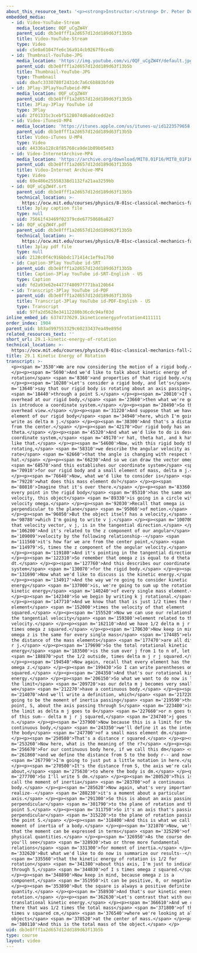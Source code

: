 ```yaml
---
about_this_resource_text: '<p><strong>Instructor:</strong> Dr. Peter Dourmashkin</p>'
embedded_media:
  - id: Video-YouTube-Stream
    media_location: 0QF_uCgZW4Y
    parent_uid: db3e8fff1a2d657d12dd189d63f13b5b
    title: Video-YouTube-Stream
    type: Video
    uid: c5e0a61047fe6c16a914cb9267f0ce4b
  - id: Thumbnail-YouTube-JPG
    media_location: 'https://img.youtube.com/vi/0QF_uCgZW4Y/default.jpg'
    parent_uid: db3e8fff1a2d657d12dd189d63f13b5b
    title: Thumbnail-YouTube-JPG
    type: Thumbnail
    uid: dbafc3330780f2431dc7a6c6b883bfd9
  - id: 3Play-3PlayYouTubeid-MP4
    media_location: 0QF_uCgZW4Y
    parent_uid: db3e8fff1a2d657d12dd189d63f13b5b
    title: 3Play-3Play YouTube id
    type: 3Play
    uid: 2f01331c3cebf5128074d6addcedd2e3
  - id: Video-iTunesU-MP4
    media_location: 'https://itunes.apple.com/us/itunes-u/id1223579658'
    parent_uid: db3e8fff1a2d657d12dd189d63f13b5b
    title: Video-iTunes U-MP4
    type: Video
    uid: 44336a128c8f85768ca9de1b89b05403
  - id: Video-InternetArchive-MP4
    media_location: 'https://archive.org/download/MIT8.01F16/MIT8_01F16_L29v01_360p.mp4'
    parent_uid: db3e8fff1a2d657d12dd189d63f13b5b
    title: Video-Internet Archive-MP4
    type: Video
    uid: 69e486e25558338d1132fa21aa3259bb
  - id: 0QF_uCgZW4Y.srt
    parent_uid: db3e8fff1a2d657d12dd189d63f13b5b
    technical_location: >-
      https://ocw.mit.edu/courses/physics/8-01sc-classical-mechanics-fall-2016/week-10-rotational-motion/29.1-kinetic-energy-of-rotation/29.1-kinetic-energy-of-rotation/0QF_uCgZW4Y.srt
    title: 3play caption file
    type: null
    uid: 75661f43469f02379cde67750686a827
  - id: 0QF_uCgZW4Y.pdf
    parent_uid: db3e8fff1a2d657d12dd189d63f13b5b
    technical_location: >-
      https://ocw.mit.edu/courses/physics/8-01sc-classical-mechanics-fall-2016/week-10-rotational-motion/29.1-kinetic-energy-of-rotation/29.1-kinetic-energy-of-rotation/0QF_uCgZW4Y.pdf
    title: 3play pdf file
    type: null
    uid: 2128c0f4c916bbdc171414c1ef9a17b0
  - id: Caption-3Play YouTube id-SRT
    parent_uid: db3e8fff1a2d657d12dd189d63f13b5b
    title: Caption-3Play YouTube id-SRT-English - US
    type: Caption
    uid: fd2a93e62e4477f48097f771ba120b64
  - id: Transcript-3Play YouTube id-PDF
    parent_uid: db3e8fff1a2d657d12dd189d63f13b5b
    title: Transcript-3Play YouTube id-PDF-English - US
    type: Transcript
    uid: 97fa2d5628e34112280b36cdc94af03d
inline_embed_id: 6374737629.1kineticenergyofrotation4111111
order_index: 1904
parent_uid: b83ad997553329c60233437ea49e895d
related_resources_text: ''
short_url: 29.1-kinetic-energy-of-rotation
technical_location: >-
  https://ocw.mit.edu/courses/physics/8-01sc-classical-mechanics-fall-2016/week-10-rotational-motion/29.1-kinetic-energy-of-rotation/29.1-kinetic-energy-of-rotation
title: 29.1 Kinetic Energy of Rotation
transcript: >-
  <p><span m='3530'>We are now considering the motion of a rigid body.</span>
  </p><p><span m='5690'>And we'd like to talk about kinetic energy of
  rotation</span> <span m='8360'>and properties of that rigid body.</span>
  </p><p><span m='10280'>Let's consider a rigid body, and let's</span> <span
  m='13640'>say that our rigid body is rotating about an axis passing</span>
  <span m='18440'>through a point S.</span> </p><p><span m='20810'>If we look
  overhead at our rigid body,</span> <span m='23660'>then what we're going to do
  is introduce a coordinate system.</span> </p><p><span m='28490'>So this is our
  overhead view.</span> </p><p><span m='31220'>And suppose that we have a small
  element of our rigid body</span> <span m='34940'>here, which I'm going to
  write as delta m j.</span> </p><p><span m='38300'>And that's a distance r j
  from the center.</span> </p><p><span m='42170'>Our rigid body has an angle
  theta.</span> </p><p><span m='45320'>And what we'd like to do is describe a
  coordinate system,</span> <span m='49170'>r hat, theta hat, and k hat pointing
  like that.</span> </p><p><span m='54600'>Now, with this rigid body that's
  rotating,</span> <span m='58310'>we describe the angular velocity as the
  rate</span> <span m='62660'>that the angle is changing with respect to k
  hat.</span> </p><p><span m='66230'>And so we can draw the vector omega,</span>
  <span m='68570'>and this establishes our coordinate system</span> <span
  m='70910'>for our rigid body and a small element of mass, delta m j.</span>
  </p><p><span m='76640'>Now, what we'd like to consider is</span> <span
  m='79220'>what does this mass element do?</span> </p><p><span
  m='80810'>Imagine that it's over there.</span> </p><p><span m='83360'>Because
  every point in the rigid body</span> <span m='85310'>has the same angular
  velocity, this object</span> <span m='89330'>is going in a circle with angular
  velocity omega.</span> </p><p><span m='92030'>Recall that omega is
  perpendicular to the plane</span> <span m='95060'>of motion.</span>
  </p><p><span m='96050'>But the object itself has a velocity,</span> <span
  m='98780'>which I'm going to write v j.</span> </p><p><span m='100700'>And
  that velocity vector, v j, is in the tangential direction.</span> </p><p><span
  m='106200'>And it's related to the z component of our angular</span> <span
  m='109009'>velocity by the following relationship--</span> <span
  m='111560'>it's how far we are from the center point,</span> <span
  m='114979'>S, times the z component of the angular velocity.</span>
  </p><p><span m='119180'>And it's pointing in the tangential direction.</span>
  </p><p><span m='122310'>So remember that omega z is equal to d theta
  dt.</span> </p><p><span m='127760'>And this describes our coordinate
  system</span> <span m='130070'>for the rigid body.</span> </p><p><span
  m='131690'>Now what we'd like to discuss is the kinetic energy.</span>
  </p><p><span m='134917'>And the way we're going to consider kinetic
  energy</span> <span m='137000'>is, we're going to sum up the rotational
  kinetic energy</span> <span m='140240'>of every single mass element.</span>
  </p><p><span m='142340'>So we begin by writing k j rotational.</span>
  </p><p><span m='147710'>And we know that that is just 1/2 times the mass
  element</span> <span m='152000'>times the velocity of that element
  squared.</span> </p><p><span m='155520'>Now we can use our relationship for
  the tangential velocity</span> <span m='159380'>element related to the angular
  velocity.</span> </p><p><span m='162110'>And we have 1/2 delta m j r j squared
  times omega z squared.</span> </p><p><span m='170630'>Now keep in mind that
  omega z is the same for every single mass</span> <span m='174485'>element, but
  the distance of the mass elements</span> <span m='177470'>are all different by
  r j.</span> </p><p><span m='179690'>So the total rotational kinetic
  energy</span> <span m='183500'>is the sum over j from 1 to n of, let's</span>
  <span m='188870'>put the 1/2 outside, times delta m j r j squared.</span>
  </p><p><span m='194540'>Now again, recall that every element has the same
  omega z.</span> </p><p><span m='199430'>So I can write parentheses omega z
  squared.</span> </p><p><span m='204350'>And that's our rotational kinetic
  energy.</span> </p><p><span m='206150'>So what we want to do now is look at
  the limit</span> <span m='209720'>as our delta m j becomes very small, because
  we</span> <span m='212270'>have a continuous body.</span> </p><p><span
  m='214070'>And we'll write a definition, which</span> <span m='217220'>is
  going to be the moment of inertia passing</span> <span m='219590'>through this
  point, S, about the axis passing through S</span> <span m='223400'>is equal to
  the limit as delta m j goes to 0</span> <span m='227660'>or n goes to infinity
  of this sum-- delta m j r j squared,</span> <span m='234740'>j goes from 1 to
  n.</span> </p><p><span m='237900'>Now because this is a limit for the
  continuous body,</span> <span m='243350'>we'll define it as the integral over
  the body</span> <span m='247700'>of a small mass element dm.</span>
  </p><p><span m='250580'>That's a distance r squared.</span> </p><p><span
  m='253260'>Now here, what is the meaning of the r?</span> </p><p><span
  m='256670'>For our continuous body here, if we call this dm</span> <span
  m='261860'>and we define the distance from S to the body r-- and now</span>
  <span m='267790'>I'm going to just put a little notation in here.</span>
  </p><p><span m='270500'>It's the distance from S, the axis we're calculating
  about,</span> <span m='275630'>to where the body is dm.</span> </p><p><span
  m='277700'>So I'll write S dm.</span> </p><p><span m='280520'>This is what we
  call the moment of inertia</span> <span m='283700'>of a continuous
  body.</span> </p><p><span m='285620'>Now again, what's very important to
  realize--</span> <span m='288230'>it's a moment about a particular
  axis.</span> </p><p><span m='291300'>So this is about an axis passing
  perpendicular</span> <span m='301790'>to the plane of rotation and through S,
  point S.</span> </p><p><span m='311750'>So it's an axis that's passing
  perpendicular</span> <span m='315220'>to the plane of rotation passing through
  the point S.</span> </p><p><span m='318400'>And this is what we call the
  moment of inertia of a body.</span> </p><p><span m='321070'>Now, we'll see
  that the moment can be expressed in terms</span> <span m='325290'>of other
  physical quantities.</span> </p><p><span m='326950'>As the course develops,
  you'll see</span> <span m='328930'>two or three more fundamental
  relations</span> <span m='331300'>for moment of inertia.</span> </p><p><span
  m='332620'>But what we'd like to do now is summarize our results--</span>
  <span m='335560'>that the kinetic energy of rotation is 1/2 for
  rotation</span> <span m='341380'>about this axis, I'm just to indicate passing
  through S,</span> <span m='344830'>of I s times omega z squared.</span>
  </p><p><span m='348890'>Now keep in mind, because omega z is a
  component,</span> <span m='351950'>it can be positive, 0, or negative.</span>
  </p><p><span m='353890'>But the square is always a positive definite
  quantity.</span> </p><p><span m='358930'>And that's our kinetic energy of
  rotation.</span> </p><p><span m='362630'>Let's contrast that with our
  translational kinetic energy.</span> </p><p><span m='366610'>And we remember
  there that was 1/2 times the total mass</span> <span m='371800'>of the object
  times v squared cm,</span> <span m='376540'>where we're looking at all of the
  objects</span> <span m='378520'>at the center of mass.</span> </p><p><span
  m='380110'>And this is the total mass of the object.</span> </p>
uid: db3e8fff1a2d657d12dd189d63f13b5b
type: course
layout: video
---
```


